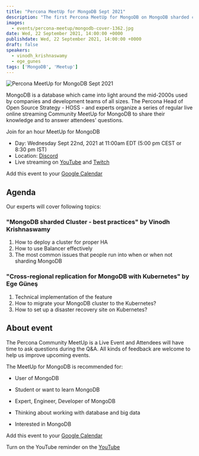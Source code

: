 ```yaml
---
title: "Percona MeetUp for MongoDB Sept 2021"
description: "The first Percona MeetUp for MongoDB on MongoDB sharded cluster best practices and future Kubernetes Operator features."
images:
  - events/percona-meetup/mongodb-cover-1362.jpg
date: Wed, 22 September 2021, 14:00:00 +0000
publishdate: Wed, 22 September 2021, 14:00:00 +0000
draft: false
speakers:
  - vinodh_krishnaswamy
  - ege_gunes
tags: ['MongoDB', 'Meetup']
---
```


![Percona MeetUp for MongoDB Sept 2021](events/percona-meetup/mongodb-cover-1920.jpg)

MongoDB is a database which came into light around the mid-2000s used by companies and development teams of all sizes. The Percona Head of Open Source Strategy - HOSS - and experts organize a series of regular live online streaming Community MeetUp for MongoDB to share their knowledge and to answer attendees' questions.

Join for an hour MeetUp for MongoDB

* Day: Wednesday Sept 22nd, 2021 at 11:00am EDT (5:00 pm CEST or 8:30 pm IST)
* Location: [Discord](http://per.co.na/discord)
* Live streaming on [YouTube](https://www.youtube.com/watch?v=s7v8hAC55iw) and [Twitch](https://www.twitch.tv/perconacommunity)

Add this event to your [Google Calendar](https://calendar.google.com/event?action=TEMPLATE&tmeid=MDdsOWozZ2dxZ2Rxcmg1czhja2RiNjZ1cTUgY19wN2ZhdjRjc2lpNWo1dmRzb2hpMHE4dmk0OEBn&tmsrc=c_p7fav4csii5j5vdsohi0q8vi48%40group.calendar.google.com)

## Agenda

Our experts will cover following topics:

### "MongoDB sharded Cluster - best practices" by Vinodh Krishnaswamy
1. How to deploy a cluster for proper HA
2. How to use Balancer effectively
3. The most common issues that people run into when or when not sharding MongoDB

### "Cross-regional replication for MongoDB with Kubernetes" by Ege Güneş 
1. Technical implementation of the feature
2. How to migrate your MongoDB cluster to the Kubernetes?
3. How to set up a disaster recovery site on Kubernetes?

## About event
The Percona Community MeetUp is a Live Event and Attendees will have time to ask questions during the Q&A. All kinds of feedback are welcome to help us improve upcoming events.

The MeetUp for MongoDB is recommended for: 

* User of MongoDB

* Student or want to learn MongoDB

* Expert, Engineer, Developer of MongoDB

* Thinking about working with database and big data

* Interested in MongoDB


Add this event to your [Google Calendar](https://calendar.google.com/event?action=TEMPLATE&tmeid=MDdsOWozZ2dxZ2Rxcmg1czhja2RiNjZ1cTUgY19wN2ZhdjRjc2lpNWo1dmRzb2hpMHE4dmk0OEBn&tmsrc=c_p7fav4csii5j5vdsohi0q8vi48%40group.calendar.google.com)

Turn on the YouTube reminder on the [YouTube](https://www.youtube.com/watch?v=s7v8hAC55iw)